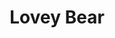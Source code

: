 ---
pid: FS349
title: Lovey Bear
location_transcription: Beach
zipcode: '19142'
outside_phl: 
neighborhood: Elmwood,Southwest Philadelphia
age: '8'
age_range: 6-13
instagram: 
image_file_name: FS_349.jpg
proposal_transcription: Love You Bear
topic: Love
topic_summary: '0'
type: Other No Form
keywords_other: 
credit: Aasixah Mitchell
image_labels: A bear with hearts all over
twitter: 
facebook: 
permalink: "/monuments/fs349/"
layout: item-page
---